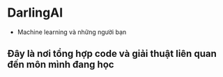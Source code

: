 # DarlingAI
- Machine learning và những người bạn
## Đây là nơi tổng hợp code và giải thuật liên quan đến môn mình đang học
